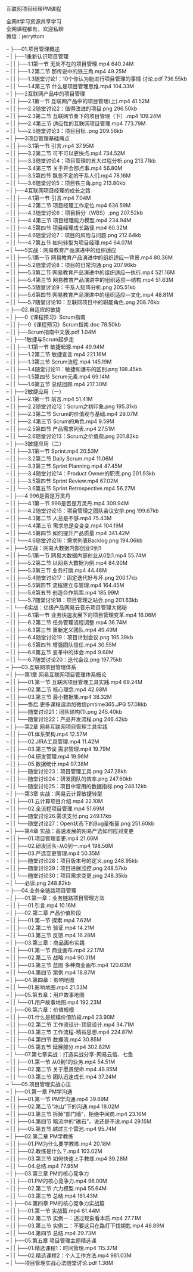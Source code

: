 互联网项目经理PM课程

全网it学习资源共享学习<br>全网课程都有，欢迎私聊<br>微信：jerryttom<br>

– ├──01.项目管理概述<br> – | ├──1重新认识项目管理<br> – | | ├──1.1第一节 无处不在的项目管理.mp4 640.24M<br> – | | ├──1.2第二节 那传说中的铁三角.mp4 49.25M<br> – | | ├──1.3随堂讨论1：10个你认为能进行项目管理的事情 讨论.pdf 736.55kb<br> – | | └──1.4第三节 什么是项目管理思维.mp4 104.33M<br> – | ├──2互联网产品中的项目管理<br> – | | ├──2.1第一节 互联网产品中的项目管理(上).mp4 41.52M<br> – | | ├──2.2随堂讨论2：值得改进的项目.png 296.50kb<br> – | | ├──2.3第二节 互联网节奏下的项目管理（下）.mp4 109.24M<br> – | | ├──2.4第三节 适应性的互联网项目管理.mp4 773.79M<br> – | | └──2.5随堂讨论3：项目目标 .png 209.56kb<br> – | ├──3项目管理基础痛点<br> – | | ├──3.1第一节 引言.mp4 37.95M<br> – | | ├──3.2第二节 可不可以更快点.mp4 734.52M<br> – | | ├──3.3随堂讨论4：项目管理的五大过程分析.png 213.71kb<br> – | | ├──3.4第三节 关于开会那点事.mp4 56.80M<br> – | | ├──3.5第四节 飘忽不定的干系人们.mp4 78.16M<br> – | | └──3.6随堂讨论5：项目铁三角.png 213.80kb<br> – | ├──4互联网项目经理的成长之路<br> – | | ├──4.1第一节 引言.mp4 7.04M<br> – | | ├──4.2第二节 项目经理工作定位.mp4 636.59M<br> – | | ├──4.3随堂讨论6：项目拆分（WBS）.png 207.52kb<br> – | | ├──4.4第三节 项目经理能力模型.mp4 234.94M<br> – | | ├──4.5第四节 项目经理成长路径.mp4 60.32M<br> – | | ├──4.6随堂讨论7：项目的风险与问题.png 212.64kb<br> – | | └──4.7第五节 如何转型为项目经理.mp4 64.07M<br> – | └──5实战：网易教育产品演进中的组织适应<br> – | | ├──5.1第一节 网易教育产品演进中的组织适应—背景.mp4 80.36M<br> – | | ├──5.2随堂讨论8：项目的日常沟通.png 207.96kb<br> – | | ├──5.3第二节 网易教育产品演进中的组织适应—执行.mp4 521.16M<br> – | | ├──5.4第三节 网易教育产品演进中的组织适应—结构.mp4 51.83M<br> – | | ├──5.5随堂讨论9：干系人矩阵分析.png 205.51kb<br> – | | ├──5.6第四节 网易教育产品演进中的组织适应—文化.mp4 48.81M<br> – | | └──5.7随堂讨论10：互联网项目中的职能角色.png 208.76kb<br> – ├──02.自适应的敏捷<br> – | ├──0《课程预习》Scrum指南<br> – | | ├──0《课程预习》Scrum指南.doc 78.50kb<br> – | | ├──Scrum指南中文版.pdf 1.04M<br> – | ├──1敏捷与Scrum起步走<br> – | | ├──1.1第一节 敏捷起源.mp4 49.94M<br> – | | ├──1.2第二节 敏捷宣言.mp4 221.16M<br> – | | ├──1.3第三节 Scrum流程.mp4 145.19M<br> – | | ├──1.4随堂讨论11：敏捷和瀑布的区别.png 198.45kb<br> – | | ├──1.5第四节 Scrum元素.mp4 69.14M<br> – | | └──1.6第五节 总结回顾.mp4 217.30M<br> – | ├──2敏捷应用（一）<br> – | | ├──2.1第一节 前言.mp4 51.41M<br> – | | ├──2.2随堂讨论12：Scrum之初印象.png 195.31kb<br> – | | ├──2.3第二节 Scrum的价值观与基础.mp4 29.07M<br> – | | ├──2.4第三节 Scrum的角色.mp4 9.59M<br> – | | ├──2.5第四节 产品需求列表.mp4 27.51M<br> – | | └──2.6随堂讨论13：Scrum之价值观.png 201.82kb<br> – | ├──3敏捷应用（二）<br> – | | ├──3.1第一节 Sprint.mp4 20.53M<br> – | | ├──3.2第二节 Daily Scrum.mp4 11.06M<br> – | | ├──3.3第三节 Sprint Planning.mp4 47.45M<br> – | | ├──3.4随堂讨论14：Product Owner的职责.png 201.93kb<br> – | | ├──3.5第四节 Sprint Review.mp4 67.02M<br> – | | └──3.6第五节 Sprint Retrospective.mp4 56.27M<br> – | ├──4 996是否是万灵丹<br> – | | ├──4.1第一节 996是否是万灵丹.mp4 309.94M<br> – | | ├──4.2随堂讨论15：项目管理之团队会议安排.png 199.67kb<br> – | | ├──4.3第二节 人总是不够.mp4 75.43M<br> – | | ├──4.4第三节 需求总是变变变.mp4 104.19M<br> – | | ├──4.5第四节 如何提升产品质量.mp4 341.42M<br> – | | └──4.6随堂讨论16：需求列表Backlog.png 194.06kb<br> – | ├──5实战：网易大数据内部创业0到1<br> – | | ├──5.1第一节 网易大数据内部创业从0到1.mp4 55.74M<br> – | | ├──5.2第二节 以网易大数据为例.mp4 84.90M<br> – | | ├──5.3第三节 业务打磨.mp4 44.48M<br> – | | ├──5.4随堂讨论17：固定迭代好与坏.png 200.17kb<br> – | | ├──5.5第四节 流程建立与管理.mp4 164.45M<br> – | | ├──5.6第五节 创造合作氛围.mp4 185.99M<br> – | | └──5.7随堂讨论18：项目管理之站会.png 201.63kb<br> – | └──6实战：亿级产品网易云音乐项目管理大揭秘<br> – | | ├──6.1第一节 业务快速发展下的项目管理变革.mp4 16.06M<br> – | | ├──6.2第二节 任务管理流程调整.mp4 36.74M<br> – | | ├──6.3第三节 重新定义团队.mp4 49.49M<br> – | | ├──6.4随堂讨论19：项目计划会议.png 195.39kb<br> – | | ├──6.5第四节 增强团队信任.mp4 30.55M<br> – | | ├──6.6第五节 变革中的体会.mp4 9.68M<br> – | | └──6.7随堂讨论20：迭代会议.png 197.75kb<br> – ├──03.互联网项目管理体系<br> – | ├──第1章 网易互联网项目管理体系概论<br> – | | ├──01.第一节 互联网项目管理工具实践.mp4 69.24M<br> – | | ├──02.第二节 核心理念.mp4 42.68M<br> – | | ├──03.第三节 最小数据集.mp4 38.32M<br> – | | ├──售后.更多课程请添加微信pmtime365.JPG 57.08kb<br> – | | ├──随堂讨论21：团队结构(1).png 245.40kb<br> – | | └──随堂讨论22：产品开发流程.png 246.42kb<br> – | ├──第2章 网易互联网项目管理工具实践<br> – | | ├──01.体系架构.mp4 12.57M<br> – | | ├──02.JIRA工具管理.mp4 11.42M<br> – | | ├──03.第三节诶 需求管理.mp4 19.79M<br> – | | ├──04.研发管理.mp4 19.96M<br> – | | ├──05.数据统计.mp4 97.38M<br> – | | ├──随堂讨论23：项目管理工具.png 247.28kb<br> – | | ├──随堂讨论24：研发团队的效率.png 247.60kb<br> – | | └──随堂讨论25：项目中常用的数据指标.png 248.12kb<br> – | ├──第3章 实战：网易云计算敏捷转型<br> – | | ├──01.云计算项目介绍.mp4 22.10M<br> – | | ├──02.全流程项目管理.mp4 51.69M<br> – | | ├──随堂讨论26.需求支付.png 249.17kb<br> – | | └──随堂讨论27：Open状态下的Bug量衡量.png 251.60kb<br> – | ├──第4章 实战：高速发展的网易严选如何应对变更<br> – | | ├──01.项目管理变更.mp4 21.66M<br> – | | ├──02.研发团队-从0到一.mp4 198.56M<br> – | | ├──03.严选变更管理.mp4 50.35M<br> – | | ├──随堂讨论28：项目版本号的定义.png 248.95kb<br> – | | ├──随堂讨论29：项目进展监控.png 248.57kb<br> – | | └──随堂讨论30：项目需求变更.png 248.35kb<br> – | └──必读.png 248.82kb<br> – ├──04.业务全链路项目管理<br> – | ├──01.第一章：业务链路项目管理方法<br> – | | ├──01.引言.mp4 10.16M<br> – | ├──02.第二章 产品价值阶段<br> – | | ├──01.第一节 探索.mp4 7.62M<br> – | | ├──02.第二节 验证.mp4 14.21M<br> – | | └──03.第三节 反馈.mp4 16.28M<br> – | ├──03.第三章：商品画布实践<br> – | | ├──01.第一节 商业画布.mp4 22.17M<br> – | | ├──02.第二节 战略.mp4 90.31M<br> – | | ├──03.第三节 蓝图 多种商业画布.mp4 120.63M<br> – | | └──04.第四节 案例.mp4 18.87M<br> – | ├──04.第四章：影响地图<br> – | | └──01.影响地图.mp4 21.53M<br> – | ├──05.第五章：用户故事地图<br> – | | └──01.用户故事地图.mp4 192.23M<br> – | ├──06.第六章：价值规模<br> – | | ├──01.什么是规模价值阶段.mp4 23.90M<br> – | | ├──02.第二节 工作流设计-顶层设计.mp4 34.71M<br> – | | ├──03.第三节 工作流程-精益思想.mp4 224.87M<br> – | | ├──04.第四节 数据流.mp4 30.85M<br> – | | └──05.第五节 延展部分.mp4 302.82M<br> – | └──07.第七章实战：打造实战分享-网易云信、七鱼<br> – | | ├──01.第一节 从0到1的业务.mp4 54.51M<br> – | | ├──02.第二节 关于愿景使命.mp4 48.85M<br> – | | └──03.第三节 团队迅速成长.mp4 37.24M<br> – └──05.项目管理实战心法<br> – | ├──01.第一章 PM学沟通<br> – | | ├──01.第一节 PM学沟通.mp4 39.69M<br> – | | ├──02.第二节“冰山”下的沟通.mp4 18.02M<br> – | | ├──03.第三节 拆掉“部门墙”，拒绝中间商.mp4 23.16M<br> – | | ├──04.第四节 暗流中的“礁石”，说还是不说.mp4 29.15M<br> – | | ├──05.第五节 越过三个雷池.mp4 95.74M<br> – | ├──02.第二章 PM学教练<br> – | | ├──01.PM为什么要学教练.mp4 20.18M<br> – | | ├──02.教练是什么？.mp4 103.02M<br> – | | ├──03.第三节 如何快速上手教练.mp4 39.28M<br> – | | └──04.总结.mp4 77.95M<br> – | ├──03.第三章 PM的核心竞争力<br> – | | ├──01.PM的核心竞争力.mp4 96.00M<br> – | | ├──02.第二节 六力模型.mp4 55.64M<br> – | | └──03.第三节 总结.mp4 161.43M<br> – | ├──04.第四章 PM的核心竞争力实战篇<br> – | | ├──01.第一节 实战篇.mp4 61.44M<br> – | | ├──02.第二节 实例一：透过现象看本质.mp4 27.71M<br> – | | ├──03.第三节 实例二：不要这只在路灯下找钥匙.mp4 48.89M<br> – | | └──04.第四节 总结.mp4 29.73M<br> – | ├──05.第五章 项目管理主题精选课<br> – | | ├──01.精选课程1：时间管理.mp4 115.37M<br> – | | └──02.精选课程2：个人工作方法.mp4 981.03M<br> – | └──项目管理实战心法随堂讨论.pdf 1.36M